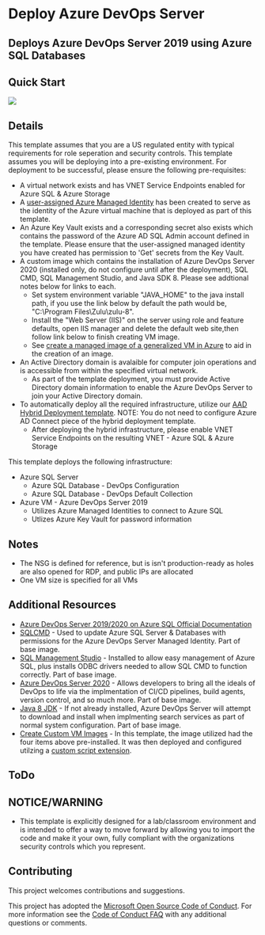 # Deploy Azure DevOps Server

## Deploys Azure DevOps Server 2019 using Azure SQL Databases

## Quick Start

<a href="https://portal.azure.us/#create/Microsoft.Template/uri/https%3A%2F%2Fraw.githubusercontent.com%2Fusri%2Fdeploy_DevOps_Server_AzureSQL%2Fmaster%2Fazuredeploy.json" target="_blank"><img src="http://azuredeploy.net/AzureGov.png"/></a>

## Details

This template assumes that you are a US regulated entity with typical requirements for role seperation and security controls.  This template assumes you will be deploying into a pre-existing environment.  For deployment to be successful, please ensure the following pre-requisites:

* A virtual network exists and has VNET Service Endpoints enabled for Azure SQL & Azure Storage
* A [user-assigned Azure Managed Identity](https://docs.microsoft.com/en-us/azure/active-directory/managed-identities-azure-resources/how-to-manage-ua-identity-portal) has been created to serve as the identity of the Azure virtual machine that is deployed as part of this template.
* An Azure Key Vault exists and a corresponding secret also exists which contains the password of the Azure AD SQL Admin account defined in the template.  Please ensure that the user-assigned managed identity you have created has permission to 'Get' secrets from the Key Vault.
* A custom image which contains the installation of Azure DevOps Server 2020 (installed only, do not configure until after the deployment), SQL CMD, SQL Management Studio, and Java SDK 8.  Please see addtional notes below for links to each. 
  * Set system environment variable "JAVA_HOME" to the java install path, if you use the link below by default the path would be, "C:\Program Files\Zulu\zulu-8". 
  * Install the "Web Server (IIS)" on the server using role and feature defaults, open IIS manager and delete the default web site,then follow link below to finish creating VM image.
  * See [create a managed image of a generalized VM in Azure](https://docs.microsoft.com/en-us/azure/virtual-machines/windows/capture-image-resource) to aid in the creation of an image. 
* An Active Directory domain is avalaible for computer join operations and is accessible from within the specified virtual network.
  * As part of the template deployment, you must provide Active Directory domain information to enable the Azure DevOps Server to join your Active Directory domain.
* To automatically deploy all the required infrastructure, utilize our <a href="https://github.com/Microsoft/aad-hybrid-lab" target="_blank">AAD Hybrid Deployment template</a>.  NOTE:  You do not need to configure Azure AD Connect piece of the hybrid deployment template.
  * After deploying the hybrid infrastructure, please enable VNET Service Endpoints on the resulting VNET - Azure SQL & Azure Storage

This template deploys the following infrastructure:

* Azure SQL Server
  * Azure SQL Database - DevOps Configuration
  * Azure SQL Database - DevOps Default Collection
* Azure VM - Azure DevOps Server 2019
  * Utilizes Azure Managed Identities to connect to Azure SQL
  * Utlizes Azure Key Vault for password information

## Notes

* The NSG is defined for reference, but is isn't production-ready as holes are also opened for RDP, and public IPs are allocated
* One VM size is specified for all VMs

## Additional Resources

* <a href="https://docs.microsoft.com/en-us/azure/devops/server/install/install-azure-sql?view=azure-devops-2020" target="_blank">Azure DevOps Server 2019/2020 on Azure SQL Official Documentation</a>
* <a href="https://docs.microsoft.com/en-us/sql/tools/sqlcmd-utility?view=sql-server-ver15" target="_blank">SQLCMD</a> - Used to update Azure SQL Server & Databases with permissions for the Azure DevOps Server Managed Identity.  Part of base image.
* <a href="https://docs.microsoft.com/en-us/sql/ssms/download-sql-server-management-studio-ssms?view=sql-server-ver15" target="_blank">SQL Management Studio</a> - Installed to allow easy management of Azure SQL, plus installs ODBC drivers needed to allow SQL CMD to function correctly.  Part of base image.
* <a href="https://visualstudio.microsoft.com/downloads" target="_blank">Azure DevOps Server 2020</a> - Allows developers to bring all the ideals of DevOps to life via the implmentation of CI/CD pipelines, build agents, version control, and so much more.  Part of base image.
* <a href="https://www.azul.com/downloads/zulu-community/?version=java-8-lts&os=windows&architecture=x86-64-bit&package=jdk" target="_blank">Java 8 JDK</a> - If not already installed, Azure DevOps Server will attempt to download and install when implmenting search services as part of normal system configuration. Part of base image.
* <a href="https://docs.microsoft.com/en-us/azure/virtual-machines/windows/capture-image-resource" target="_blank">Create Custom VM Images</a> - In this template, the image utilized had the four items above pre-installed.  It was then deployed and configured utilzing a <a href="https://docs.microsoft.com/en-us/azure/virtual-machines/windows/tutorial-automate-vm-deployment" target="_blank">custom script extension</a>.

## ToDo

## NOTICE/WARNING

* This template is explicitly designed for a lab/classroom environment and is intended to offer a way to move forward by allowing you to import the code and make it your own, fully compliant with the organizations security controls which you represent.

## Contributing

This project welcomes contributions and suggestions.

This project has adopted the [Microsoft Open Source Code of Conduct](https://opensource.microsoft.com/codeofconduct/).
For more information see the [Code of Conduct FAQ](https://opensource.microsoft.com/codeofconduct/faq/) with any additional questions or comments.
